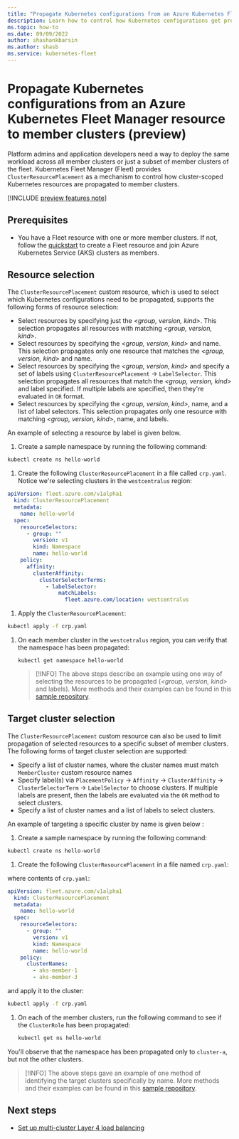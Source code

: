 ```yaml
---
title: "Propagate Kubernetes configurations from an Azure Kubernetes Fleet Manager resource to member clusters (preview)"
description: Learn how to control how Kubernetes configurations get propagated to all or a subset of member clusters of an Azure Kubernetes Fleet Manager resource.
ms.topic: how-to
ms.date: 09/09/2022
author: shashankbarsin
ms.author: shasb
ms.service: kubernetes-fleet
---
```


# Propagate Kubernetes configurations from an Azure Kubernetes Fleet Manager resource to member clusters (preview)

Platform admins and application developers need a way to deploy the same workload across all member clusters or just a subset of member clusters of the fleet. Kubernetes Fleet Manager (Fleet) provides `ClusterResourcePlacement` as a mechanism to control how cluster-scoped Kubernetes resources are propagated to member clusters.

[!INCLUDE [preview features note](./includes/preview/preview-callout.md)]

## Prerequisites

* You have a Fleet resource with one or more member clusters. If not, follow the [quickstart](quickstart-create-fleet-and-members.md) to create a Fleet resource and join Azure Kubernetes Service (AKS) clusters as members.

## Resource selection

The `ClusterResourcePlacement` custom resource, which is used to select which Kubernetes configurations need to be propagated, supports the following forms of resource selection:

* Select resources by specifying just the *<group, version, kind>*. This selection propagates all resources with matching *<group, version, kind>*.
* Select resources by specifying the *<group, version, kind>* and name. This selection propagates only one resource that matches the *<group, version, kind>* and name.
* Select resources by specifying the *<group, version, kind>* and specify a set of labels using `ClusterResourcePlacement` -> `LabelSelector`. This selection propagates all resources that match the *<group, version, kind>* and label specified. If multiple labels are specified, then they're evaluated in `OR` format.
* Select resources by specifying the *<group, version, kind>*, name, and a list of label selectors. This selection propagates only one resource with matching *<group, version, kind>*, name, and labels.

An example of selecting a resource by label is given below.

1. Create a sample namespace by running the following command:

  ```bash
  kubectl create ns hello-world
  ```

1. Create the following `ClusterResourcePlacement` in a file called `crp.yaml`. Notice we're selecting clusters in the `westcentralus` region:

  ```yaml
  apiVersion: fleet.azure.com/v1alpha1
    kind: ClusterResourcePlacement
    metadata:
      name: hello-world
    spec:
      resourceSelectors:
        - group: ""
          version: v1
          kind: Namespace
          name: hello-world
      policy:
        affinity:
          clusterAffinity:
            clusterSelectorTerms:
              - labelSelector:
                  matchLabels:
                    fleet.azure.com/location: westcentralus
  ```

1. Apply the `ClusterResourcePlacement`:

  ```bash
  kubectl apply -f crp.yaml
  ```

1. On each member cluster in the `westcetralus` region, you can verify that the namespace has been propagated:

    ```
    kubectl get namespace hello-world
    ```

    > [!INFO]
    > The above steps describe an example using one way of selecting the resources to be propagated (*<group, version, kind>* and labels). More methods and their examples can be found in this [sample repository](https://github.com/Azure/AKS/tree/2022-09-11/examples/fleet/helloworld).

## Target cluster selection

The `ClusterResourcePlacement` custom resource can also be used to limit propagation of selected resources to a specific subset of member clusters. The following forms of target cluster selection are supported:

* Specify a list of cluster names, where the cluster names must match `MemberCluster` custom resource names
* Specify label(s) via `PlacementPolicy` -> `Affinity` -> `ClusterAffinity` -> `ClusterSelectorTerm` -> `LabelSelector` to choose clusters. If multiple labels are present, then the labels are evaluated via the `OR` method to select clusters.
* Specify a list of cluster names and a list of labels to select clusters.

An example of targeting a specific cluster by name is given below :

1. Create a sample namespace by running the following command:

  ```bash
  kubectl create ns hello-world
  ```

1. Create the following `ClusterResourcePlacement` in a file named `crp.yaml`:

  where contents of `crp.yaml`:

  ```yaml
  apiVersion: fleet.azure.com/v1alpha1
    kind: ClusterResourcePlacement
    metadata:
      name: hello-world
    spec:
      resourceSelectors:
        - group: ""
          version: v1
          kind: Namespace
          name: hello-world
      policy:
        clusterNames:
          - aks-member-1
          - aks-member-3
  ```

  and apply it to the cluster:

  ```bash
  kubectl apply -f crp.yaml
  ```

1. On each of the member clusters, run the following command to see if the `ClusterRole` has been propagated:

    ```bash
    kubectl get ns hello-world
    ```

  You'll observe that the namespace has been propagated only to `cluster-a`, but not the other clusters.


> [!INFO]
> The above steps gave an example of one method of identifying the target clusters specifically by name. More methods and their examples can be found in this [sample repository](https://github.com/Azure/AKS/tree/2022-09-11/examples/fleet/helloworld).

## Next steps

* [Set up multi-cluster Layer 4 load balancing](./l4-load-balancing.md)